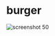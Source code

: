 # burger

![screenshot 50](https://user-images.githubusercontent.com/36867791/44303271-16a56400-a302-11e8-8655-d5614b791b81.png)
